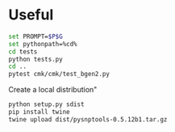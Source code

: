 # Useful

```bash
set PROMPT=$P$G
set pythonpath=%cd%
cd tests
python tests.py
cd ..
pytest cmk/cmk/test_bgen2.py
```

Create a local distribution"

```bash
python setup.py sdist
pip install twine
twine upload dist/pysnptools-0.5.12b1.tar.gz

```